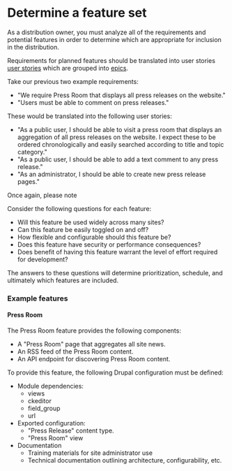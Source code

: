 # Determine a feature set

As a distribution owner, you must analyze all of the requirements and potential features in order to determine which are appropriate for inclusion in the distribution.

Requirements for planned features should be translated into user stories [user stories](https://www.atlassian.com/agile/delivery-vehicles) which are grouped into [epics](https://www.atlassian.com/agile/delivery-vehicles). 

Take our previous two example requirements:
* "We require Press Room that displays all press releases on the website."
* "Users must be able to comment on press releases."

These would be translated into the following user stories:
* "As a public user, I should be able to visit a press room that displays an aggregation of all press releases on the website. I expect these to be ordered chronologically and easily searched according to title and topic category."
* "As a public user, I should be able to add a text comment to any press release."
* "As an administrator, I should be able to create new press release pages."

Once again, please note 

Consider the following questions for each feature:

* Will this feature be used widely across many sites?
* Can this feature be easily toggled on and off? 
* How flexible and configurable should this feature be?
* Does this feature have security or performance consequences?
* Does benefit of having this feature warrant the level of effort required for development?

The answers to these questions will determine prioritization, schedule, and ultimately which features are included.

### Example features

#### Press Room

The Press Room feature provides the following components:

* A "Press Room" page that aggregates all site news.
* An RSS feed of the Press Room content.
* An API endpoint for discovering Press Room content.
 
To provide this feature, the following Drupal configuration must be defined:

* Module dependencies:
  *  views
  *  ckeditor
  *  field_group
  *  url
* Exported configuration:
  * "Press Release" content type.
  * "Press Room" view
* Documentation
  * Training materials for site administrator use
  * Technical documentation outlining architecture, configurability, etc.
